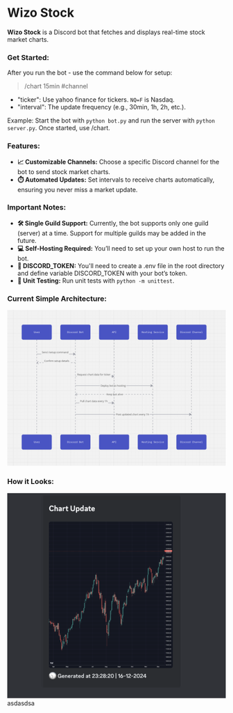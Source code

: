 # Wizo Stock

**Wizo Stock** is a Discord bot that fetches and displays real-time stock market charts.

### **Get Started:**
After you run the bot - use the command below for setup:

> /chart 15min #channel

- "ticker": Use yahoo finance for tickers. `NQ=F` is Nasdaq.
- "interval": The update frequency (e.g., 30min, 1h, 2h, etc.).

Example: Start the bot with `python bot.py` and run the server with `python server.py`. Once started, use /chart.

### **Features:**
- **📈 Customizable Channels:** Choose a specific Discord channel for the bot to send stock market charts.
- **⏱️ Automated Updates:** Set intervals to receive charts automatically, ensuring you never miss a market update.

### **Important Notes**:
- **🛠️ Single Guild Support:** Currently, the bot supports only one guild (server) at a time. Support for multiple guilds may be added in the future.
- **💻 Self-Hosting Required:** You’ll need to set up your own host to run the bot.
- **🚨 DISCORD_TOKEN:** You'll need to create a .env file in the root directory and define variable DISCORD_TOKEN with your bot’s token.
- **🧪 Unit Testing:** Run unit tests with `python -m unittest`.

### **Current Simple Architecture**:

![Wizo-Stock-Architecture](architecture.png)

### **How it Looks**:
![alt text](example.png)
asdasdsa